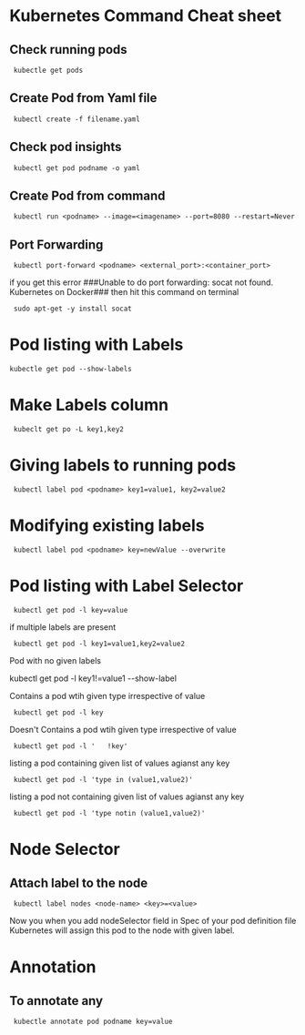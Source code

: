 # Kubernetes Command Cheat sheet

## Check running pods

	 kubectle get pods

## Create Pod from Yaml file

	 kubectl create -f filename.yaml 

## Check pod insights

	 kubectl get pod podname -o yaml

## Create Pod from command

	 kubectl run <podname> --image=<imagename> --port=8080 --restart=Never


## Port Forwarding

	 kubectl port-forward <podname> <external_port>:<container_port>
if you get this error ###Unable to do port forwarding: socat not found. Kubernetes on Docker###
then hit this command on terminal 

	 sudo apt-get -y install socat

# Pod listing with Labels

	kubectle get pod --show-labels

# Make Labels column

	 kubeclt get po -L key1,key2

# Giving labels to running pods 

	 kubectl label pod <podname> key1=value1, key2=value2

# Modifying existing labels

	 kubectl label pod <podname> key=newValue --overwrite

# Pod listing with Label Selector

	 kubectl get pod -l key=value

if multiple labels are present

	 kubectl get pod -l key1=value1,key2=value2 

Pod with no given labels

kubectl get pod -l key1!=value1 --show-label	

Contains a pod wtih given type irrespective of value
	 
	 kubectl get pod -l key

Doesn't Contains a pod wtih given type irrespective of value
	 
	 kubectl get pod -l '	!key'

listing a pod containing given list of values  agianst any key
	 
	 kubectl get pod -l 'type in (value1,value2)'


listing a pod not containing given list of values  agianst any key
	 
	 kubectl get pod -l 'type notin (value1,value2)'

# Node Selector

## Attach label to the node

	 kubectl label nodes <node-name> <key>=<value>

Now you when you add nodeSelector field in Spec of your pod definition file Kubernetes will assign this pod 
to the node with given label.


# Annotation

## To annotate any 

	 kubectle annotate pod podname key=value




